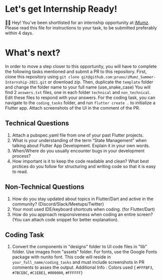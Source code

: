 # Let's get Internship Ready!
 👋🏽   Hey! You've been shortlisted for an internship opportunity at [iMumz](https://www.imumz.com/).
 Please read this file for instructions to your task, to be submitted preferably within 4 days.


# What's next?
In order to move a step closer to this opportunity, you will have to complete the following tasks mentioned and submit a PR to this repository.
First, clone this repository using `git clone git@github.com:pruoo/iMumz_Summer-Internship-2021.git` or download zip.
Then, duplicate the `template` folder and change the folder name to your full name (use_snake_case)
You will find 2 `answers.txt` files, one in each folder `technical` and `non_technical`. Edit these files to respond with your answers.
For the coding task, you can navigate to the `coding_tasks` folder, and run `flutter create .` to initialize a Flutter app. Attach screenshots of the UI in the comment of the PR.

## Technical Questions
1. Attach a pubspec.yaml file from one of your past Flutter projects.
2. What is your understanding of the term “State Management” when talking about Flutter App Development. Explain it in your own words.
3. When/Where do you usually encounter bugs in your development process?
4. How important is it to keep the code readable and clean? What best prctices do you follow for structuring and writing code so that it is easy to read.


## Non-Technical Questions
1. How do you stay updated about topics in Flutter/Dart and active in the community? (Discord/Slack/Meetups/Twitter)
2. Your most used IDE/keyboard shortcuts when coding. (for Flutter/Dart)
3. How do you approach responsiveness when coding an entire screen? (You can attach code snippet for better explanation).

## Coding Task
1. Convert the components in "designs" folder to UI code files in "lib" folder. Use images from "assets" folder. For fonts, use the Google Fonts package with nunito font. This code will reside in `your_full_name/coding_tasks` and must include screenshots in PR comments to asses the output.
Additional Info : Colors used { `#FFFBF3`, `#7BCEBC`, `#C1EBE1`, `#000000`, `#FFFFFF`}
    

